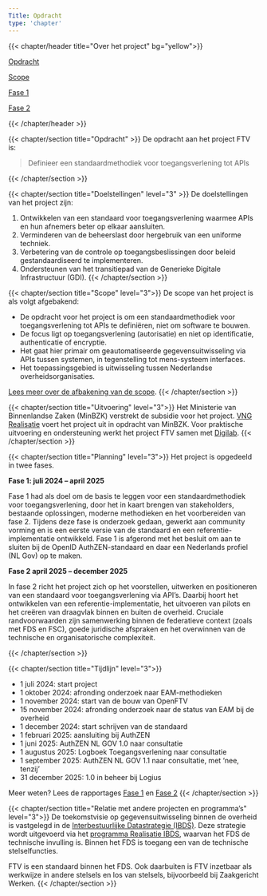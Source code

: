 ```yaml
---
Title: Opdracht
type: 'chapter'
---
```


{{< chapter/header title="Over het project" bg="yellow">}}

<div class="sub-navigation-tab-selected utrecht-paragraph pt-1 sub-navigation-tab">
   <p>
      <a href="../opdracht">Opdracht</a> 
   </p>
</div>
<div class="utrecht-paragraph pt-1 sub-navigation-tab">
   <p>
      <a href="../scope">Scope</a>
   </p>
</div>
<div class="utrecht-paragraph pt-1 sub-navigation-tab">
   <p>
      <a href="../fase1">Fase 1</a> 
   </p>
</div>
<div class="utrecht-paragraph pt-1 sub-navigation-tab">
   <p>
      <a href="../fase2">Fase 2</a>
   </p>
</div>
{{< /chapter/header >}}

{{< chapter/section title="Opdracht" >}}
De opdracht aan het project FTV is:

>  Definieer een standaardmethodiek voor toegangsverlening tot APIs

{{< /chapter/section >}}

{{< chapter/section title="Doelstellingen" level="3" >}}
De doelstellingen van het project zijn:

1.	Ontwikkelen van een standaard voor toegangsverlening waarmee APIs en hun afnemers beter op elkaar aansluiten.
2.	Verminderen van de beheerslast door hergebruik van een uniforme techniek.
3.	Verbetering van de controle op toegangsbeslissingen door beleid gestandaardiseerd te implementeren.
4.	Ondersteunen van het transitiepad van de Generieke Digitale Infrastructuur (GDI).
{{< /chapter/section >}}

{{< chapter/section title="Scope" level="3">}}
De scope van het project is als volgt afgebakend:

- De opdracht voor het project is om een standaardmethodiek voor toegangsverlening tot APIs te definiëren, niet om software te bouwen. 
- De focus ligt op toegangsverlening (autorisatie) en niet op identificatie, authenticatie of encryptie. 
- Het gaat hier primair om geautomatiseerde gegevensuitwisseling via APIs tussen systemen, in tegenstelling tot mens-systeem interfaces.
- Het toepassingsgebied is uitwisseling tussen Nederlandse overheidsorganisaties. 

[Lees meer over de afbakening van de scope](scope).
{{< /chapter/section >}}

{{< chapter/section title="Uitvoering" level="3">}}
Het Ministerie van Binnenlandse Zaken (MinBZK) verstrekt de subsidie voor het project. [VNG Realisatie](https://vng.nl/artikelen/vng-realisatie) voert het project uit in opdracht van MinBZK. Voor praktische uitvoering en ondersteuning werkt het project FTV samen met [Digilab](https://digilab.overheid.nl/).
{{< /chapter/section >}}

{{< chapter/section title="Planning" level="3">}}
Het project is opgedeeld in twee fases.

**Fase 1: juli 2024 – april 2025**

Fase 1 had als doel om de basis te leggen voor een standaardmethodiek voor toegangsverlening, door het in kaart brengen van stakeholders, bestaande oplossingen, moderne methodieken en het voorbereiden van fase 2.
Tijdens deze fase is onderzoek gedaan, gewerkt aan community vorming en is een eerste versie van de standaard en een referentie-implementatie ontwikkeld.
Fase 1 is afgerond met het besluit om aan te sluiten bij de OpenID AuthZEN-standaard en daar een Nederlands profiel (NL Gov) op te maken.

**Fase 2 april 2025 – december 2025**

In fase 2 richt het project zich op het voorstellen, uitwerken en positioneren van een standaard voor toegangsverlening via API’s. Daarbij hoort het ontwikkelen van een referentie-implementatie, het uitvoeren van pilots en het creëren van draagvlak binnen en buiten de overheid. Cruciale randvoorwaarden zijn samenwerking binnen de federatieve context (zoals met FDS en FSC), goede juridische afspraken en het overwinnen van de technische en organisatorische complexiteit.

{{< /chapter/section >}}

{{< chapter/section title="Tijdlijn" level="3">}}
* 1 juli 2024: start project
* 1 oktober 2024: afronding onderzoek naar EAM-methodieken
* 1 november 2024: start van de bouw van OpenFTV
* 15 november 2024: afronding onderzoek naar de status van EAM bij de overheid
* 1 december 2024: start schrijven van de standaard
* 1 februari 2025: aansluiting bij AuthZEN
* 1 juni 2025:  AuthZEN NL GOV 1.0 naar consultatie
* 1 augustus 2025: Logboek Toegangsverlening naar consultatie
* 1 september 2025: AuthZEN NL GOV 1.1 naar consultatie, met ‘nee, tenzij’
* 31 december 2025: 1.0 in beheer bij Logius

Meer weten? Lees de rapportages [Fase 1](fase1) en [Fase 2](fase2)
{{< /chapter/section >}}

{{< chapter/section title="Relatie met andere projecten en programma’s" level="3">}}
De toekomstvisie op gegevensuitwisseling binnen de overheid is vastgelegd in de [Interbestuurlijke Datastrategie (IBDS)](https://www.digitaleoverheid.nl/interbestuurlijke-datastrategie/).  Deze strategie wordt uitgevoerd via het [programma Realisatie IBDS](https://realisatieibds.nl/), waarvan het FDS de technische invulling is. Binnen het FDS is toegang een van de technische stelselfuncties.

FTV is een standaard binnen het FDS. Ook daarbuiten is FTV inzetbaar als werkwijze in andere stelsels en los van stelsels, bijvoorbeeld bij Zaakgericht Werken.
{{< /chapter/section >}}
